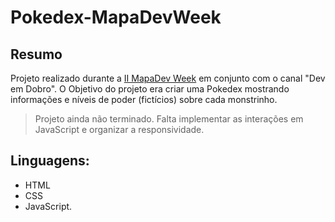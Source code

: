 # Pokedex-MapaDevWeek


## Resumo
  Projeto realizado durante a [II MapaDev Week]() em conjunto com o canal "Dev em Dobro".
  O Objetivo do projeto era criar uma Pokedex mostrando informações e níveis de poder (fictícios) sobre cada monstrinho.
> Projeto ainda não terminado. Falta implementar as interações em JavaScript e organizar a responsividade.
  
## Linguagens:
- HTML
- CSS
- JavaScript.
